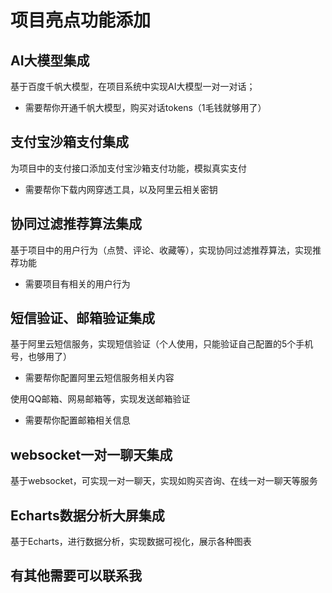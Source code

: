 # 项目亮点功能添加

## AI大模型集成

基于百度千帆大模型，在项目系统中实现AI大模型一对一对话；
- 需要帮你开通千帆大模型，购买对话tokens（1毛钱就够用了）

## 支付宝沙箱支付集成
为项目中的支付接口添加支付宝沙箱支付功能，模拟真实支付
- 需要帮你下载内网穿透工具，以及阿里云相关密钥

## 协同过滤推荐算法集成
基于项目中的用户行为（点赞、评论、收藏等），实现协同过滤推荐算法，实现推荐功能
- 需要项目有相关的用户行为

## 短信验证、邮箱验证集成
基于阿里云短信服务，实现短信验证（个人使用，只能验证自己配置的5个手机号，也够用了）
- 需要帮你配置阿里云短信服务相关内容

使用QQ邮箱、网易邮箱等，实现发送邮箱验证
- 需要帮你配置邮箱相关信息

## websocket一对一聊天集成
基于websocket，可实现一对一聊天，实现如购买咨询、在线一对一聊天等服务

## Echarts数据分析大屏集成
基于Echarts，进行数据分析，实现数据可视化，展示各种图表

## 有其他需要可以联系我
